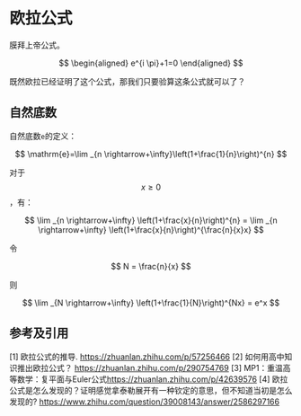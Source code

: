 # 欧拉公式

膜拜上帝公式。

$$
\begin{aligned}
e^{i \pi}+1=0
\end{aligned}
$$

既然欧拉已经证明了这个公式，那我们只要验算这条公式就可以了？

## 自然底数

自然底数`e`的定义：

$$
 \mathrm{e}=\lim _{n \rightarrow+\infty}\left(1+\frac{1}{n}\right)^{n}
$$

对于  $$x \geq 0$$ ，有：

$$
\lim _{n \rightarrow+\infty} \left(1+\frac{x}{n}\right)^{n} = \lim _{n \rightarrow+\infty} \left(1+\frac{x}{n}\right)^{\frac{n}{x}x}
$$

令

$$
N = \frac{n}{x}
$$

则

$$
\lim _{N \rightarrow+\infty} \left(1+\frac{1}{N}\right)^{Nx} = e^x
$$

## 参考及引用

[1] 欧拉公式的推导. <https://zhuanlan.zhihu.com/p/57256466>
[2] 如何用高中知识推出欧拉公式？ <https://zhuanlan.zhihu.com/p/290754769>
[3] MP1：重温高等数学：复平面与Euler公式<https://zhuanlan.zhihu.com/p/42639576>
[4] 欧拉公式是怎么发现的？证明感觉拿泰勒展开有一种钦定的意思，但不知道当初是怎么发现的? <https://www.zhihu.com/question/39008143/answer/2586297166>
